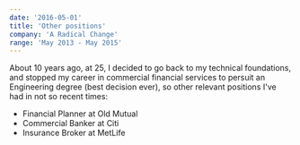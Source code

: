 ```yaml
---
date: '2016-05-01'
title: 'Other positions'
company: 'A Radical Change'
range: 'May 2013 - May 2015'
---
```


About 10 years ago, at 25, I decided to go back to my technical foundations, and stopped my career in commercial 
financial services to persuit an Engineering degree (best decision ever), so other relevant positions I've had in not so recent times: 

- Financial Planner at Old Mutual 
- Commercial Banker at Citi
- Insurance Broker at MetLife
